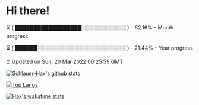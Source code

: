 # Hi there!

⏳ { ██████████████████░░░░░░░░░░░░ } - 62.16% - Month progress

⏳ { ██████░░░░░░░░░░░░░░░░░░░░░░░░ } - 21.44% - Year progress

⏰ Updated on Sun, 20 Mar 2022 06:25:59 GMT


[![Schlauer-Hax's github stats](https://github-readme-stats.vercel.app/api?username=Schlauer-Hax&show_icons=true&theme=dark&count_private=true)](https://github.com/Schlauer-Hax)


[![Top Langs](https://github-readme-stats.vercel.app/api/top-langs/?username=Schlauer-Hax&layout=compact&theme=dark)](https://github.com/Schlauer-Hax?tab=repositories)


[![Hax's wakatime stats](https://github-readme-stats.vercel.app/api/wakatime?username=Hax&theme=dark)](https://wakatime.com/@Hax)

